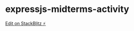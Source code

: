 # expressjs-midterms-activity

[Edit on StackBlitz ⚡️](https://stackblitz.com/edit/expressjs-2yvpho)
